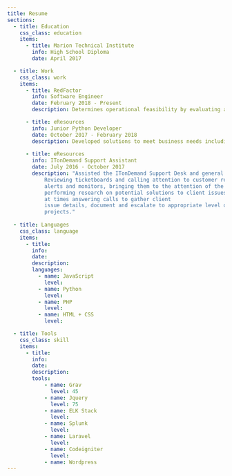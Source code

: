 ```yaml
---
title: Resume
sections:
  - title: Education
    css_class: education
    items:
      - title: Marion Technical Institute
        info: High School Diploma
        date: April 2017

  - title: Work
    css_class: work
    items:
      - title: RedFactor
        info: Software Engineer
        date: February 2018 - Present
        description: Determines operational feasibility by evaluating analysis, problem definition, requirements, solution development, and proposed solutions. Documents and demonstrates solutions by developing documentation, flowcharts, layouts, diagrams, charts, code comments and clear code.

      - title: eResources
        info: Junior Python Developer
        date: October 2017 - February 2018
        description: Developed solutions to meet business needs including new web applications, maintenance of existing applications and customizations of and integrations between third-party applications.
        
      - title: eResources
        info: ITonDemand Support Assistant
        date: July 2016 - October 2017
        description: "Assisted the ITonDemand Support Desk and general support operations by: <br></br>
            Reviewing ticketboards and calling attention to customer responses and overdue tickets; identifying potentially serious
            alerts and monitors, bringing them to the attention of the Helpdesk Coordinator;        
            performing research on potential solutions to client issues, communicating those to staff 
            at times answering calls to gather client
            issue details, document and escalate to appropriate level of technician; and assisting on various client
            projects."
  
  - title: Languages
    css_class: language
    items:
      - title:
        info:
        date:
        description:
        languages:
          - name: JavaScript
            level:
          - name: Python
            level:
          - name: PHP
            level:
          - name: HTML + CSS
            level:

  - title: Tools
    css_class: skill
    items:
      - title:
        info:
        date:
        description:
        tools:
            - name: Grav
              level: 45
            - name: Jquery
              level: 75
            - name: ELK Stack
              level:
            - name: Splunk
              level:
            - name: Laravel
              level:
            - name: Codeigniter
              level:
            - name: Wordpress
---
```


<!-- Content -->